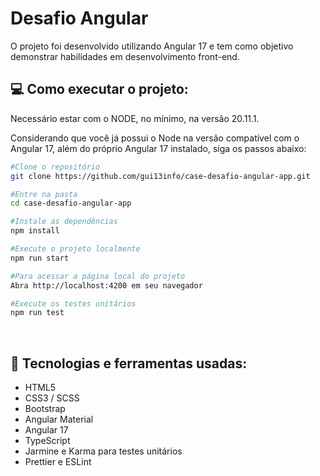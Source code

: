# Desafio Angular

O projeto foi desenvolvido utilizando Angular 17 e tem como objetivo demonstrar habilidades em desenvolvimento
front-end.

## :computer: Como executar o projeto:

Necessário estar com o NODE, no mínimo, na versão 20.11.1.

Considerando que você já possui o Node na versão compatível com o Angular 17, além do próprio Angular 17 instalado, siga os passos abaixo:

```sh
#Clone o repositório
git clone https://github.com/gui13info/case-desafio-angular-app.git

#Entre na pasta
cd case-desafio-angular-app

#Instale as dependências
npm install

#Execute o projeto localmente
npm run start

#Para acessar a página local do projeto
Abra http://localhost:4200 em seu navegador

#Execute os testes unitários
npm run test
```

<br />

## :rocket: Tecnologias e ferramentas usadas:

- HTML5
- CSS3 / SCSS
- Bootstrap
- Angular Material
- Angular 17
- TypeScript
- Jarmine e Karma para testes unitários
- Prettier e ESLint
